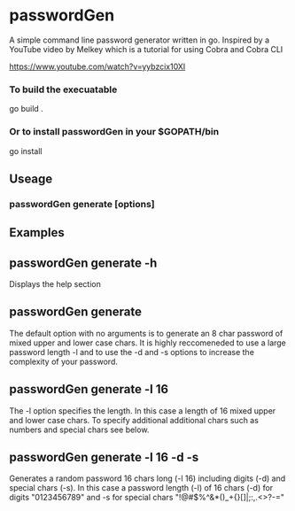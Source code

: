 # passwordGen
A simple command line password generator written in go.
Inspired by a YouTube video by Melkey which is a tutorial for using Cobra and Cobra CLI

https://www.youtube.com/watch?v=yybzcix10XI

### To build the execuatable

go build .

### Or to install passwordGen in your $GOPATH/bin

go install

## Useage

### passwordGen generate [options]

## Examples

## passwordGen generate -h

Displays the help section

## passwordGen generate

The default option with no arguments is to generate an 8 char password of mixed upper and lower case chars.
It is highly reccomeneded to use a large password length -l and to use the -d and -s options to increase the complexity of your password.

##  passwordGen generate -l 16

The -l option specifies the length. In this case a length of 16 mixed upper and lower case chars.
To specify additional additional chars such as numbers and special chars see below.

## passwordGen generate -l 16 -d -s

 Generates a random password 16 chars long (-l 16) including digits (-d) and special chars (-s).
 In this case a password length (-l) of 16 chars (-d) for digits "0123456789" and -s for special chars
 "!@#$%^&*()_+{}[]|;:,.<>?-="

